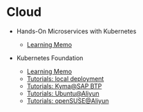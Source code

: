 # Cloud

* Hands-On Microservices with Kubernetes
    - [Learning Memo](./cloud/MicroservicesKubernetes.md)


* Kubernetes Foundation
    - [Learning Memo](./cloud/KubernetesFoundationMemo.md)
    - [Tutorials: local deployment](./cloud/KubernetesTutorials-Local-Deploy.md)
    - [Tutorials: Kyma@SAP BTP](./cloud/KubernetesTutorials-BTP-trail.md)
    - [Tutorials: Ubuntu@Aliyun](./cloud/KubernetesTutorials-Aliyun-Ubuntu.md)
    - [Tutorials: openSUSE@Aliyun](./cloud/KubernetesTutorials-Aliyun-openSUSE.md)

